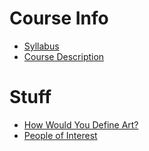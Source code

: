# Course Info
* [Syllabus](https://worreaud000.github.io/digitalart/syllabus)
* [Course Description](https://worreaud000.github.io/digitalart/coursedescription)

# Stuff
 
* [How Would You Define Art?](https://worreaud000.github.io/digitalart/defineart)
* [People of Interest](https://worreaud000.github.io/digitalart/peopleofinterest)
